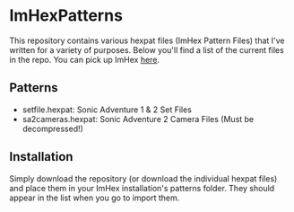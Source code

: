# ImHexPatterns
This repository contains various hexpat files (ImHex Pattern Files) that I've written for a variety of purposes. Below you'll find a list of the current files in the repo. You can pick up ImHex [here](https://imhex.werwolv.net/).

## Patterns
- setfile.hexpat: Sonic Adventure 1 & 2 Set Files
- sa2cameras.hexpat: Sonic Adventure 2 Camera Files (Must be decompressed!)

## Installation
Simply download the repository (or download the individual hexpat files) and place them in your ImHex installation's patterns folder. They should appear in the list when you go to import them.
